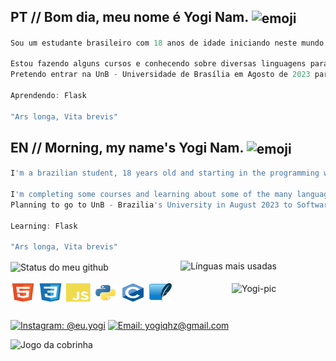 <!--![IMG_20230108_164109](https://user-images.githubusercontent.com/46427886/211215582-db43cff9-2f82-4f1c-8d58-18874cc93ab8.png)-->

## PT // Bom dia, meu nome é Yogi Nam. <img align="center" alt="emoji" width="30px" src="https://user-images.githubusercontent.com/46427886/221482566-facf410a-61f1-49f8-b127-f7412ac7146b.gif">

```javascript
Sou um estudante brasileiro com 18 anos de idade iniciando neste mundo da programação. 

Estou fazendo alguns cursos e conhecendo sobre diversas linguagens para encontrar minha área.
Pretendo entrar na UnB - Universidade de Brasília em Agosto de 2023 para Engenharia de Software.

Aprendendo: Flask

"Ars longa, Vita brevis"
```

## EN // Morning, my name's Yogi Nam. <img align="center" alt="emoji" width="30px" src="https://user-images.githubusercontent.com/46427886/221482566-facf410a-61f1-49f8-b127-f7412ac7146b.gif">

```javascript
I'm a brazilian student, 18 years old and starting in the programming world.

I'm completing some courses and learning about some of the many languages to find my area.
Planning to go to UnB - Brazilia's University in August 2023 to Software Engineering.

Learning: Flask

"Ars longa, Vita brevis"
```

<div>
  <img align="center" width="51%" alt="Status do meu github" src="https://github-readme-stats.vercel.app/api?username=euyogi&show_icons=true&theme=transparent&count_private=true">
  <img align="right" width="46%" alt="Línguas mais usadas" src="https://github-readme-stats.vercel.app/api/top-langs/?username=euyogi&layout=compact&theme=transparent">
</div>

<div style="display: inline_block"><br>
  <img align="center" alt="HTML" height="30" width="40" src="https://raw.githubusercontent.com/devicons/devicon/master/icons/html5/html5-original.svg">
  <img align="center" alt="CSS" height="30" width="40" src="https://raw.githubusercontent.com/devicons/devicon/master/icons/css3/css3-original.svg">
  <img align="center" alt="Js" height="30" width="40" src="https://raw.githubusercontent.com/devicons/devicon/master/icons/javascript/javascript-plain.svg">
  <img align="center" alt="Python" height="30" width="40" src="https://raw.githubusercontent.com/devicons/devicon/master/icons/python/python-original.svg">
  <img align="center" alt="C" height="30" width="40" src="https://raw.githubusercontent.com/devicons/devicon/master/icons/c/c-original.svg">
  <img align="center" alt="SQLite" height="30" width="40" src="https://raw.githubusercontent.com/devicons/devicon/master/icons/sqlite/sqlite-original.svg">
  <img align="right" alt="Yogi-pic" height="150" width="150" src="https://user-images.githubusercontent.com/46427886/218377101-f832c1a3-6c48-4016-92d2-0d8b6a4fafd5.gif">
</div>
  
  ##
 
<div> 
  <a href="https://instagram.com/euyogi" target="_blank"><img alt="Instagram: @eu.yogi" src="https://img.shields.io/badge/-Instagram-%23E4405F?style=for-the-badge&logo=instagram&logoColor=white" target="_blank"></a>
  <a href = "mailto:yogiqhz@gmail.com"><img alt="Email: yogiqhz@gmail.com" src="https://img.shields.io/badge/-Gmail-%23333?style=for-the-badge&logo=gmail&logoColor=white" target="_blank"></a>
  <!--<a href="linkdomeulinkedin" target="_blank"><img src="https://img.shields.io/badge/-LinkedIn-%230077B5?style=for-the-badge&logo=linkedin&logoColor=white" target="_blank"></a>-->
</div>

![Jogo da cobrinha](https://github.com/euyogi/euyogi/blob/output/github-contribution-grid-snake.svg)
